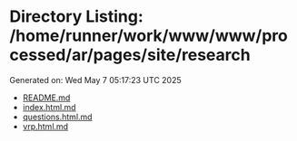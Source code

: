 # Directory Listing: /home/runner/work/www/www/processed/ar/pages/site/research
Generated on: Wed May  7 05:17:23 UTC 2025

- [README.md](README.md)
- [index.html.md](index.html.md)
- [questions.html.md](questions.html.md)
- [vrp.html.md](vrp.html.md)
